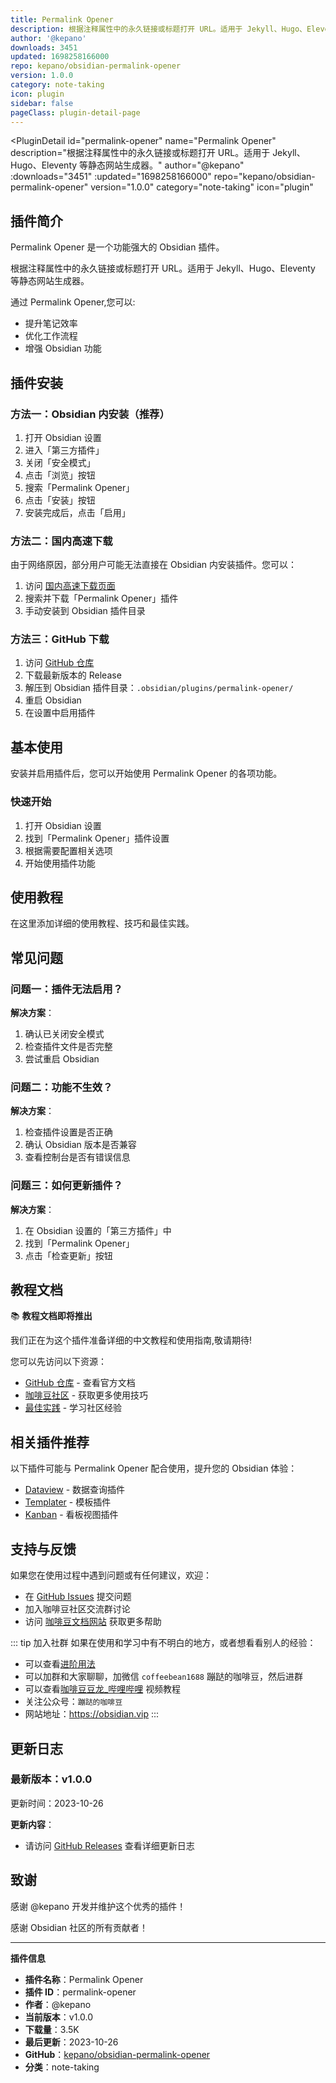 ```yaml
---
title: Permalink Opener
description: 根据注释属性中的永久链接或标题打开 URL。适用于 Jekyll、Hugo、Eleventy 等静态网站生成器。
author: '@kepano'
downloads: 3451
updated: 1698258166000
repo: kepano/obsidian-permalink-opener
version: 1.0.0
category: note-taking
icon: plugin
sidebar: false
pageClass: plugin-detail-page
---
```


<PluginDetail
  id="permalink-opener"
  name="Permalink Opener"
  description="根据注释属性中的永久链接或标题打开 URL。适用于 Jekyll、Hugo、Eleventy 等静态网站生成器。"
  author="@kepano"
  :downloads="3451"
  :updated="1698258166000"
  repo="kepano/obsidian-permalink-opener"
  version="1.0.0"
  category="note-taking"
  icon="plugin"
>

<!-- AUTO_GENERATED_START -->
## 插件简介

Permalink Opener 是一个功能强大的 Obsidian 插件。

根据注释属性中的永久链接或标题打开 URL。适用于 Jekyll、Hugo、Eleventy 等静态网站生成器。

通过 Permalink Opener,您可以:

- 提升笔记效率
- 优化工作流程
- 增强 Obsidian 功能

<!-- AUTO_GENERATED_END -->

<!-- AUTO_GENERATED_START -->
## 插件安装

### 方法一：Obsidian 内安装（推荐）

1. 打开 Obsidian 设置
2. 进入「第三方插件」
3. 关闭「安全模式」
4. 点击「浏览」按钮
5. 搜索「Permalink Opener」
6. 点击「安装」按钮
7. 安装完成后，点击「启用」

### 方法二：国内高速下载

由于网络原因，部分用户可能无法直接在 Obsidian 内安装插件。您可以：

1. 访问 [国内高速下载页面](/zh/documentation/obsidian-plugins-download.html)
2. 搜索并下载「Permalink Opener」插件
3. 手动安装到 Obsidian 插件目录

### 方法三：GitHub 下载

1. 访问 [GitHub 仓库](https://github.com/kepano/obsidian-permalink-opener)
2. 下载最新版本的 Release
3. 解压到 Obsidian 插件目录：`.obsidian/plugins/permalink-opener/`
4. 重启 Obsidian
5. 在设置中启用插件

## 基本使用

安装并启用插件后，您可以开始使用 Permalink Opener 的各项功能。

### 快速开始

1. 打开 Obsidian 设置
2. 找到「Permalink Opener」插件设置
3. 根据需要配置相关选项
4. 开始使用插件功能

<!-- AUTO_GENERATED_END -->

<!-- CUSTOM_CONTENT_START:tutorial -->
## 使用教程

在这里添加详细的使用教程、技巧和最佳实践。

<!-- CUSTOM_CONTENT_END:tutorial -->

<!-- SHARED_CONTENT_START -->
## 常见问题

### 问题一：插件无法启用？

**解决方案**：
1. 确认已关闭安全模式
2. 检查插件文件是否完整
3. 尝试重启 Obsidian

### 问题二：功能不生效？

**解决方案**：
1. 检查插件设置是否正确
2. 确认 Obsidian 版本是否兼容
3. 查看控制台是否有错误信息

### 问题三：如何更新插件？

**解决方案**：
1. 在 Obsidian 设置的「第三方插件」中
2. 找到「Permalink Opener」
3. 点击「检查更新」按钮

## 教程文档

📚 **教程文档即将推出**

我们正在为这个插件准备详细的中文教程和使用指南,敬请期待!

您可以先访问以下资源：
- [GitHub 仓库](https://github.com/kepano/obsidian-permalink-opener) - 查看官方文档
- [咖啡豆社区](/zh/bases/) - 获取更多使用技巧
- [最佳实践](/zh/best-practices/) - 学习社区经验

## 相关插件推荐

以下插件可能与 Permalink Opener 配合使用，提升您的 Obsidian 体验：

- [Dataview](/zh/plugins/dataview.html) - 数据查询插件
- [Templater](/zh/plugins/templater-obsidian.html) - 模板插件
- [Kanban](/zh/plugins/obsidian-kanban.html) - 看板视图插件

## 支持与反馈

如果您在使用过程中遇到问题或有任何建议，欢迎：

- 在 [GitHub Issues](https://github.com/kepano/obsidian-permalink-opener/issues) 提交问题
- 加入咖啡豆社区交流群讨论
- 访问 [咖啡豆文档网站](https://obsidian.vip) 获取更多帮助

::: tip 加入社群
如果在使用和学习中有不明白的地方，或者想看看别人的经验：
- 可以查看[进阶用法](/zh/advanced)
- 可以加群和大家聊聊，加微信 `coffeebean1688` 蹦跶的咖啡豆，然后进群
- 可以查看[咖啡豆豆龙_哔哩哔哩](https://space.bilibili.com/618777356) 视频教程
- 关注公众号：`蹦跶的咖啡豆`
- 网站地址：https://obsidian.vip
:::
<!-- SHARED_CONTENT_END -->

<!-- AUTO_GENERATED_START -->
## 更新日志

### 最新版本：v1.0.0

更新时间：2023-10-26

**更新内容**：
- 请访问 [GitHub Releases](https://github.com/kepano/obsidian-permalink-opener/releases) 查看详细更新日志

## 致谢

感谢 @kepano 开发并维护这个优秀的插件！

感谢 Obsidian 社区的所有贡献者！

---

**插件信息**
- **插件名称**：Permalink Opener
- **插件 ID**：permalink-opener
- **作者**：@kepano
- **当前版本**：v1.0.0
- **下载量**：3.5K
- **最后更新**：2023-10-26
- **GitHub**：[kepano/obsidian-permalink-opener](https://github.com/kepano/obsidian-permalink-opener)
- **分类**：note-taking
<!-- AUTO_GENERATED_END -->

</PluginDetail>

